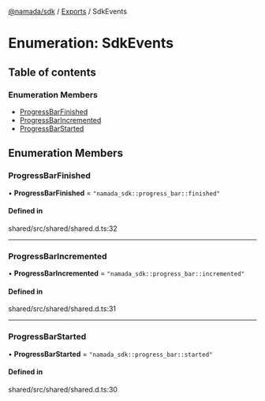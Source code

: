 [@namada/sdk](../README.md) / [Exports](../modules.md) / SdkEvents

# Enumeration: SdkEvents

## Table of contents

### Enumeration Members

- [ProgressBarFinished](SdkEvents.md#progressbarfinished)
- [ProgressBarIncremented](SdkEvents.md#progressbarincremented)
- [ProgressBarStarted](SdkEvents.md#progressbarstarted)

## Enumeration Members

### ProgressBarFinished

• **ProgressBarFinished** = ``"namada_sdk::progress_bar::finished"``

#### Defined in

shared/src/shared/shared.d.ts:32

___

### ProgressBarIncremented

• **ProgressBarIncremented** = ``"namada_sdk::progress_bar::incremented"``

#### Defined in

shared/src/shared/shared.d.ts:31

___

### ProgressBarStarted

• **ProgressBarStarted** = ``"namada_sdk::progress_bar::started"``

#### Defined in

shared/src/shared/shared.d.ts:30
